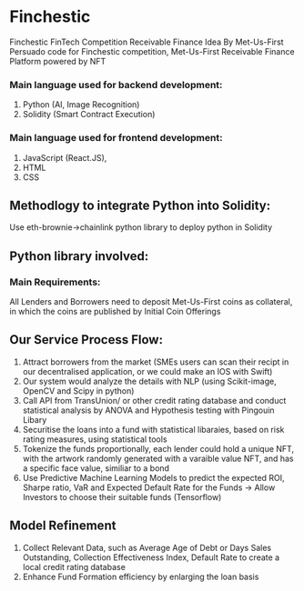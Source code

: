 # Finchestic
Finchestic FinTech Competition Receivable Finance Idea By Met-Us-First
Persuado code for Finchestic competition, Met-Us-First Receivable Finance Platform powered by NFT
### Main language used for backend development: 
1. Python (AI, Image Recognition) 
2. Solidity (Smart Contract Execution)
### Main language used for frontend development: 
1. JavaScript (React.JS), 
2. HTML 
3. CSS
## Methodlogy to integrate Python into Solidity: 
Use eth-brownie->chainlink python library to deploy python in Solidity
## Python library involved:
### Main Requirements: 
All Lenders and Borrowers need to deposit Met-Us-First coins as collateral, in which the coins are published by Initial Coin Offerings
## Our Service Process Flow:
1. Attract borrowers from the market (SMEs users can scan their recipt in our decentralised application, or we could make an IOS with Swift)
2. Our system would analyze the details with NLP (using Scikit-image, OpenCV and Scipy in python)
3. Call API from TransUnion/ or other credit rating database and conduct statistical analysis by ANOVA and Hypothesis testing with Pingouin Libary
4. Securitise the loans into a fund with statistical libaraies, based on risk rating measures, using statistical tools
5. Tokenize the funds proportionally, each lender could hold a unique NFT, with the artwork randomly generated with a varaible value NFT, and has a specific face value, similiar to a bond
6. Use Predictive Machine Learning Models to predict the expected ROI, Sharpe ratio, VaR and Expected Default Rate for the Funds -> Allow Investors to choose their suitable funds (Tensorflow)


## Model Refinement
1. Collect Relevant Data, such as Average Age of Debt or Days Sales Outstanding, Collection Effectiveness Index, Default Rate to create a local credit rating database
2. Enhance Fund Formation efficiency by enlarging the loan basis

